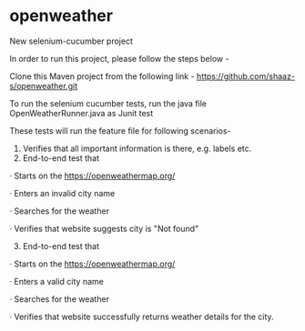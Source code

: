 # openweather
New selenium-cucumber project


In order to run this project, please follow the steps below -

Clone this Maven project from the following link -
https://github.com/shaaz-s/openweather.git

To run the selenium cucumber tests, run the java file OpenWeatherRunner.java as Junit test

These tests will run the feature file for following scenarios-


1.  Verifies that all important information is there, e.g.  labels etc. 
2.  End-to-end test that

·         Starts on the https://openweathermap.org/

·         Enters an invalid city name

·         Searches for the weather

·         Verifies that website suggests city is "Not found"

3.   End-to-end test that

·         Starts on the https://openweathermap.org/

·         Enters a valid city name

·         Searches for the weather

·         Verifies that website successfully returns weather details for the city.
